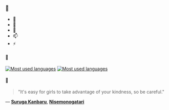 ### 👋

- 🔭
- 🌱
- 💬
- 📫
- ⚡

#### 🧏

[![Most used languages](https://github-readme-stats-aynah.vercel.app/api/top-langs/?username=aynh&theme=solarized-dark&langs_count=6&layout=compact&hide_title=true)](https://github.com/anuraghazra/github-readme-stats#gh-dark-mode-only)
[![Most used languages](https://github-readme-stats-aynah.vercel.app/api/top-langs/?username=aynh&theme=solarized-light&langs_count=6&layout=compact&hide_title=true)](https://github.com/anuraghazra/github-readme-stats#gh-light-mode-only)

#### 💬

> "It's easy for girls to take advantage of your kindness, so be careful."

&mdash; [**Suruga Kanbaru**](https://myanimelist.net/character.php?q=Suruga%20Kanbaru&cat=character), [**Nisemonogatari**](https://myanimelist.net/search/all?q=Nisemonogatari&cat=all)
